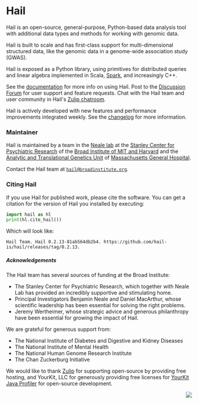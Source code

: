 # Hail

Hail is an open-source, general-purpose, Python-based data analysis tool with additional data types and methods for working with genomic data.

Hail is built to scale and has first-class support for multi-dimensional structured data, like the genomic data in a genome-wide association study (GWAS).

Hail is exposed as a Python library, using primitives for distributed queries and linear algebra implemented in Scala, [Spark](https://spark.apache.org/docs/latest/index.html), and increasingly C++.

See the [documentation](https://hail.is/docs/0.2/) for more info on using
Hail. Post to the [Discussion Forum](http://discuss.hail.is) for user support
and feature requests. Chat with the Hail team and user community in Hail's
[Zulip chatroom](https://hail.zulipchat.com).

Hail is actively developed with new features and performance improvements integrated weekly. See the [changelog](https://hail.is/docs/0.2/change_log.html) for more information.

### Maintainer

Hail is maintained by a team in the [Neale lab](https://nealelab.is/) at the [Stanley Center for Psychiatric Research](http://www.broadinstitute.org/stanley) of the [Broad Institute of MIT and Harvard](http://www.broadinstitute.org) and the [Analytic and Translational Genetics Unit](https://www.atgu.mgh.harvard.edu/) of [Massachusetts General Hospital](http://www.massgeneral.org/).

Contact the Hail team at <a href="mailto:hail@broadinstitute.org"><code>hail@broadinstitute.org</code></a>.

### Citing Hail

If you use Hail for published work, please cite the software. You can get a
citation for the version of Hail you installed by executing:

```python
import hail as hl
print(hl.cite_hail())
```

Which will look like:

```
Hail Team. Hail 0.2.13-81ab564db2b4. https://github.com/hail-is/hail/releases/tag/0.2.13.
```

##### Acknowledgements

The Hail team has several sources of funding at the Broad Institute:

 - The Stanley Center for Psychiatric Research, which together with Neale Lab has provided an incredibly supportive and stimulating home.
 - Principal Investigators Benjamin Neale and Daniel MacArthur, whose scientific leadership has been essential for solving the right problems.
 - Jeremy Wertheimer, whose strategic advice and generous philanthropy have been essential for growing the impact of Hail.

We are grateful for generous support from:

 - The National Institute of Diabetes and Digestive and Kidney Diseases
 - The National Institute of Mental Health
 - The National Human Genome Research Institute
 - The Chan Zuckerburg Initiative

We would like to thank <a href="https://zulipchat.com/">Zulip</a> for supporting
open-source by providing free hosting, and YourKit, LLC for generously providing
free licenses for <a href="https://www.yourkit.com/java/profiler/">YourKit Java
Profiler</a> for open-source development.

<img src="https://www.yourkit.com/images/yklogo.png" align="right" />
